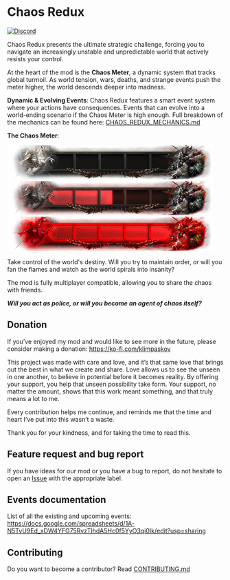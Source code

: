 # Chaos Redux

[![Discord](https://img.shields.io/badge/Discord-Join%20Community-7289da?logo=discord&logoColor=white)](https://discord.gg/rAXesGcT2t)

Chaos Redux presents the ultimate strategic challenge, forcing you to navigate an increasingly unstable and unpredictable world that actively resists your control.

At the heart of the mod is the **Chaos Meter**, a dynamic system that tracks global turmoil. As world tension, wars, deaths, and strange events push the meter higher, the world descends deeper into madness.

**Dynamic & Evolving Events**: Chaos Redux features a smart event system where your actions have consequences. Events that can evolve into a world-ending scenario if the Chaos Meter is high enough. Full breakdown of the mechanics can be found here: [CHAOS_REDUX_MECHANICS.md](CHAOS_REDUX_MECHANICS.md)

**The Chaos Meter**:

![chaos meter 0](https://github.com/klimPaskov/Chaos-Redux/blob/master/gfx/interface/chaos_meter/chaos_meter_0.png "Chaos Meter 1")
![chaos meter 1](https://github.com/klimPaskov/Chaos-Redux/blob/master/gfx/interface/chaos_meter/chaos_meter_1.png "Chaos Meter 2")
![chaos meter 2](https://github.com/klimPaskov/Chaos-Redux/blob/master/gfx/interface/chaos_meter/chaos_meter_2.png "Chaos Meter 3")

Take control of the world's destiny. Will you try to maintain order, or will you fan the flames and watch as the world spirals into insanity?

The mod is fully multiplayer compatible, allowing you to share the chaos with friends.

**_Will you act as police, or will you become an agent of chaos itself?_**

## Donation

If you’ve enjoyed my mod and would like to see more in the future, please consider making a donation: https://ko-fi.com/klimpaskov

This project was made with care and love, and it’s that same love that brings out the best in what we create and share. Love allows us to see the unseen in one another, to believe in potential before it becomes reality. By offering your support, you help that unseen possibility take form. Your support, no matter the amount, shows that this work meant something, and that truly means a lot to me.

Every contribution helps me continue, and reminds me that the time and heart I’ve put into this wasn’t a waste.

Thank you for your kindness, and for taking the time to read this.

## Feature request and bug report

If you have ideas for our mod or you have a bug to report, do not hesitate to open an [Issue](https://github.com/klimPaskov/Chaos-Redux/issues) with the appropriate label.

## Events documentation

List of all the existing and upcoming events: https://docs.google.com/spreadsheets/d/1A-N5TvU9Ed_xDW4YFG75RvzTIhdA5Hc0f5YyO3qi0Ik/edit?usp=sharing

## Contributing

Do you want to become a contributor? Read [CONTRIBUTING.md](CONTRIBUTING.md)
